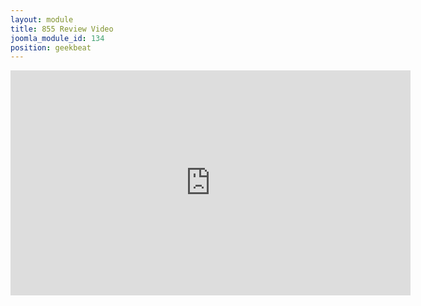 ```yaml
---
layout: module
title: 855 Review Video
joomla_module_id: 134
position: geekbeat
---
```

<iframe width="640" height="360" src="http://www.youtube.com/embed/iD4qfKSLWGI?rel=0" frameborder="0" allowfullscreen="true"></iframe>

